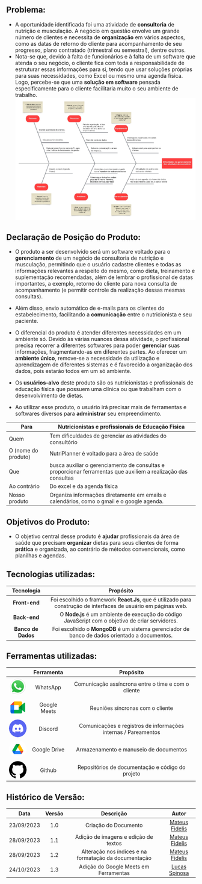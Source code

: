 
##  Problema:

- A oportunidade identificada foi uma atividade de **consultoria** de nutrição e musculação. A negócio em questão envolve um grande número de clientes e necessita de **organização** em vários aspectos, como as datas de retorno do cliente para acompanhamento de seu progresso, plano contratado (trimestral ou semestral), dentre outros.
- Nota-se que, devido à falta de funcionários e à falta de um software que atenda o seu negócio, o cliente fica com toda a responsabilidade de estruturar essas informações para si, tendo que usar soluções próprias para suas necessidades, como Excel ou mesmo uma agenda física. Logo, percebe-se que uma **solução em software** pensada especificamente para o cliente facilitaria muito o seu ambiente de trabalho.
![imagem_ishikawa](assets/images/Ishikawa.jpeg)

##  Declaração de Posição do Produto:

- O produto a ser desenvolvido será um software voltado para o **gerenciamento** de um negócio de consultoria de nutrição e musculação, permitindo que o usuário cadastre clientes e todas as informações relevantes a respeito do mesmo, como dieta, treinamento e suplementação recomendadas, além de lembrar o profissional de datas importantes, a exemplo, retorno do cliente para nova consulta de acompanhamento (e permitir controle da realização dessas mesmas consultas).
- Além disso, envio automático de e-mails para os clientes do estabelecimento, facilitando a **comunicação** entre o nutricionista e seu paciente.

- O diferencial do produto é atender diferentes necessidades em um ambiente só. Devido às várias nuances dessa atividade, o profissional precisa recorrer a diferentes softwares para poder **gerenciar** suas informações, fragmentando-as em diferentes partes. Ao oferecer um **ambiente único**, remove-se a necessidade da utilização e aprendizagem de diferentes sistemas e é favorecido a organização dos dados, pois estarão todos em um só ambiente.

- Os **usuários-alvo** deste produto são os nutricionistas e profissionais de educação física que possuem uma clínica ou que trabalham com o desenvolvimento de dietas.

- Ao utilizar esse produto, o usuário irá precisar mais de ferramentas e softwares diversos para **administrar** seu empreendimento.

| Para | Nutricionistas e profissionais de Educação Física |
| --- | --- |
| Quem | Tem dificuldades de gerenciar as atividades do consultório |
| O (nome do produto) | NutriPlanner é voltado para a área de saúde |
| Que | busca auxiliar o gerenciamento de consultas e proporcionar ferramentas que auxiliem a realização das consultas |
| Ao contrário | Do excel e da agenda física |
| Nosso produto | Organiza informações diretamente em emails e calendários, como o gmail e o google agenda. |

##  Objetivos do Produto:
- O objetivo central desse produto é **ajudar** profissionais da área de saúde que precisam **organizar** dietas para seus clientes de forma **prática** e organizada, ao contrário de métodos convencionais, como planilhas e agendas. 

##  Tecnologias utilizadas:

| Tecnologia | Propósito |
| :--------: |  :--------: |
| **Front-end** | Foi escolhido o framework **React.Js**,  que é utilizado para construção de interfaces de usuário em páginas web. |
| **Back-end** | O **Node.js** é um ambiente de execução do código JavaScript com o objetivo de criar servidores. |
| **Banco de Dados** | Foi escolhido o **MongoDB** é um sistema gerenciador de banco de dados orientado a documentos. |

##  Ferramentas utilizadas:

| | Ferramenta | Propósito |
| :--------: | :--------: | :--------: |
|  <img src="./assets/images/logo_whatsapp.png" width="50" style="border-radius: 50%" />  | WhatsApp | Comunicação assíncrona entre o time e com o cliente |
|  <img src="./assets/images/logo_meets.png" width="50" style="border-radius: 50%" />  | Google Meets | Reuniões síncronas com o cliente |
|  <img src="./assets/images/logo_discord.png" width="50" style="border-radius: 50%" />  | Discord | Comunicações e registros de informações internas / Pareamentos |
|  <img src="./assets/images/logo_drive.png" width="70" style="border-radius: 50%" />  | Google Drive | Armazenamento e manuseio de documentos |
|  <img src="./assets/images/logo_github.png" width="50" style="border-radius: 50%" />  | Github | Repositórios de documentação e código do projeto |

##  Histórico de Versão:

| **Data** | **Versão** | **Descrição** | **Autor** |
| :--------: | :--------: | :--------:  | :--------: | 
| 23/09/2023 | 1.0 | Criação do Documento  | [Mateus Fidelis](https://github.com/MatsFidelis)  |
| 28/09/2023 | 1.1 | Adição de imagens e edição de textos  |  [Mateus Fidelis](https://github.com/MatsFidelis)  |
| 28/09/2023 | 1.2 | Alteração nos índices e na formatação da documentação  |  [Mateus Fidelis](https://github.com/MatsFidelis)  |
| 24/10/2023 | 1.3 | Adição do Google Meets em Ferramentas |  [Lucas Spinosa](https://github.com/LucasSpinosa)  |